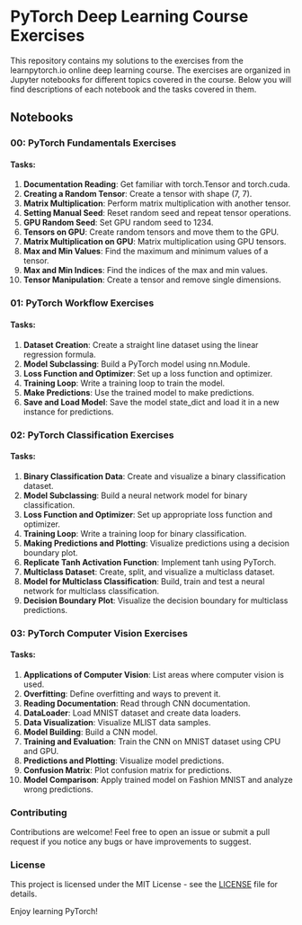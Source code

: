 # PyTorch Deep Learning Course Exercises

This repository contains my solutions to the exercises from the learnpytorch.io online deep learning course. The exercises are organized in Jupyter notebooks for different topics covered in the course. Below you will find descriptions of each notebook and the tasks covered in them.

## Notebooks

### 00: PyTorch Fundamentals Exercises

#### Tasks:

1. **Documentation Reading**: Get familiar with torch.Tensor and torch.cuda.
2. **Creating a Random Tensor**: Create a tensor with shape (7, 7).
3. **Matrix Multiplication**: Perform matrix multiplication with another tensor.
4. **Setting Manual Seed**: Reset random seed and repeat tensor operations.
5. **GPU Random Seed**: Set GPU random seed to 1234.
6. **Tensors on GPU**: Create random tensors and move them to the GPU.
7. **Matrix Multiplication on GPU**: Matrix multiplication using GPU tensors.
8. **Max and Min Values**: Find the maximum and minimum values of a tensor.
9. **Max and Min Indices**: Find the indices of the max and min values.
10. **Tensor Manipulation**: Create a tensor and remove single dimensions.

### 01: PyTorch Workflow Exercises

#### Tasks:

1. **Dataset Creation**: Create a straight line dataset using the linear regression formula.
2. **Model Subclassing**: Build a PyTorch model using nn.Module.
3. **Loss Function and Optimizer**: Set up a loss function and optimizer.
4. **Training Loop**: Write a training loop to train the model.
5. **Make Predictions**: Use the trained model to make predictions.
6. **Save and Load Model**: Save the model state_dict and load it in a new instance for predictions.

### 02: PyTorch Classification Exercises

#### Tasks:

1. **Binary Classification Data**: Create and visualize a binary classification dataset.
2. **Model Subclassing**: Build a neural network model for binary classification.
3. **Loss Function and Optimizer**: Set up appropriate loss function and optimizer.
4. **Training Loop**: Write a training loop for binary classification.
5. **Making Predictions and Plotting**: Visualize predictions using a decision boundary plot.
6. **Replicate Tanh Activation Function**: Implement tanh using PyTorch.
7. **Multiclass Dataset**: Create, split, and visualize a multiclass dataset.
8. **Model for Multiclass Classification**: Build, train and test a neural network for multiclass classification.
9. **Decision Boundary Plot**: Visualize the decision boundary for multiclass predictions.

### 03: PyTorch Computer Vision Exercises

#### Tasks:

1. **Applications of Computer Vision**: List areas where computer vision is used.
2. **Overfitting**: Define overfitting and ways to prevent it.
3. **Reading Documentation**: Read through CNN documentation.
4. **DataLoader**: Load MNIST dataset and create data loaders.
5. **Data Visualization**: Visualize MLIST data samples.
6. **Model Building**: Build a CNN model.
7. **Training and Evaluation**: Train the CNN on MNIST dataset using CPU and GPU.
8. **Predictions and Plotting**: Visualize model predictions.
9. **Confusion Matrix**: Plot confusion matrix for predictions.
10. **Model Comparison**: Apply trained model on Fashion MNIST and analyze wrong predictions.

### Contributing

Contributions are welcome! Feel free to open an issue or submit a pull request if you notice any bugs or have improvements to suggest.

### License

This project is licensed under the MIT License - see the [LICENSE](LICENSE) file for details.

Enjoy learning PyTorch!
